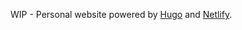WIP - Personal website powered by [Hugo](https://github.com/gohugoio/hugo) and [Netlify](https://www.netlify.com/).
